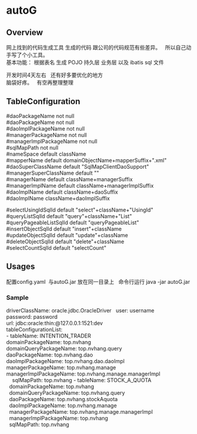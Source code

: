 # autoG
## Overview
网上找到的代码生成工具 生成的代码 跟公司的代码规范有些差异。   
所以自己动手写了个小工具。  
基本功能： 根据表名 生成 POJO 持久层 业务层 以及 ibatis sql 文件     
  
开发时间4天左右  
还有好多要优化的地方  
脑袋好疼。  
有空再整理整理  

## TableConfiguration

#daoPackageName not null  
#daoPackageName not null  
#daoImplPackageName not null  
#managerPackageName not null  
#managerImplPackageName not null  
#sqlMapPath not null  
#nameSpace default className  
#mapperName default domainObjectName+mapperSuffix+".xml"  
#daoSuperClassName default "SqlMapClientDaoSupport"  
#managerSuperClassName default ""  
#managerName default className+managerSuffix  
#managerImplName default className+managerImplSuffix  
#daoImplName default className+daoSuffix  
#daoImplName className+daoImplSuffix  
  

#selectUsingIdSqlId default "select"+className+"UsingId"  
#queryListSqlId default "query"+className+"List"  
#queryPageableListSqlId default "queryPageableList"  
#insertObjectSqlId default "insert"+className  
#updateObjectSqlId default "update"+className  
#deleteObjectSqlId default "delete"+className  
#selectCountSqlId  default "selectCount"  


## Usages
配置config.yaml  与autoG.jar 放在同一目录上  
命令行运行 java -jar autoG.jar
### Sample  
driverClassName: oracle.jdbc.OracleDriver  
user: username  
password: password  
url: jdbc:oracle:thin:@127.0.0.1:1521:dev  
tableConfigurationList:  
  \- tableName: INTENTION_TRADER   
     domainPackageName: top.nvhang  
     domainQueryPackageName: top.nvhang.query  
     daoPackageName: top.nvhang.dao  
     daoImplPackageName: top.nvhang.dao.daoImpl  
     managerPackageName: top.nvhang.manage  
     managerImplPackageName: top.nvhang.manage.managerImpl  
       sqlMapPath: top.nvhang 
  \- tableName: STOCK_A_QUOTA  
     domainPackageName: top.nvhang  
     domainQueryPackageName: top.nvhang.query  
     daoPackageName: top.nvhang.stockAquota  
     daoImplPackageName: top.nvhang.manage  
     managerPackageName: top.nvhang.manage.managerImpl  
     managerImplPackageName: top.nvhang  
     sqlMapPath: top.nvhang  








